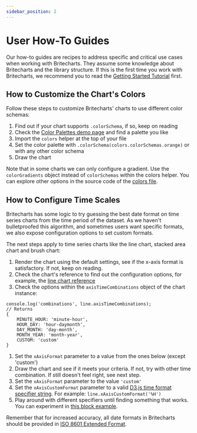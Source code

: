```yaml
---
sidebar_position: 2
---
```


# User How-To Guides
Our how-to guides are recipes to address specific and critical use cases when working with Britecharts. They assume some knowledge about Britecharts and the library structure. If this is the first time you work with Britecharts, we recommend you to read the [Getting Started Tutorial][gettingStarted] first.

## How to Customize the Chart's Colors
Follow these steps to customize Britecharts' charts to use different color schemas:
1. Find out if your chart supports `.colorSchema`, if so, keep on reading
1. Check the [Color Palettes demo page][colorPalettesDemo] and find a palette you like
1. Import the `colors` helper at the top of your file
1. Set the color palette with `.colorSchema(colors.colorSchemas.orange)` or with any other color schema
1. Draw the chart

Note that in some charts we can only configure a gradient. Use the `colorGradients` object instead of `colorSchemas` within the colors helper. You can explore other options in the source code of the [colors file][colorsHelper].

## How to Configure Time Scales
Britecharts has some logic to try guessing the best date format on time series charts from the time period of the dataset. As we haven't bulletproofed this algorithm, and sometimes users want specific formats, we also expose configuration options to set custom formats.

The next steps apply to time series charts like the line chart, stacked area chart and brush chart:
1. Render the chart using the default settings, see if the x-axis format is satisfactory. If not, keep on reading.
1. Check the chart's reference to find out the configuration options, for example, the [line chart reference][lineChartAPI]
1. Check the options within the `axisTimeCombinations` object of the chart instance:
```
console.log('combinations', line.axisTimeCombinations);
// Returns
{
    MINUTE_HOUR: 'minute-hour',
    HOUR_DAY: 'hour-daymonth',
    DAY_MONTH: 'day-month',
    MONTH_YEAR: 'month-year',
    CUSTOM: 'custom'
}
```
1. Set the `xAxisFormat` parameter to a value from the ones below (except 'custom')
1. Draw the chart and see if it meets your criteria. If not, try with other time combination. If still doesn't feel right, see next step.
1. Set the `xAxisFormat` parameter to the value `'custom'`
1. Set the `xAxisCustomFormat` parameter to a valid [D3.js time format specifier string][timeFormatSpecifiers]. For example: `line.xAxisCustomFormat('%H')`
1. Play around with different specifiers until finding something that works. You can experiment in [this block example][timeFormatsBlock].

Remember that for increased accuracy, all date formats in Britecharts should be provided in [ISO 8601 Extended Format][ISOFormat].


[gettingStarted]: http://britecharts.github.io/britecharts/getting-started.html
[colorPalettesDemo]: http://britecharts.github.io/britecharts/tutorial-color.html
[colorsHelper]: https://github.com/Golodhros/britecharts/blob/master/src/charts/helpers/color.js
[ISOFormat]: http://www.ecma-international.org/ecma-262/5.1/#sec-15.9.1.15
[lineChartAPI]: http://britecharts.github.io/britecharts/module-Line.html
[timeFormatSpecifiers]: https://github.com/d3/d3-time-format#locale_format
[timeFormatsBlock]: https://bl.ocks.org/zanarmstrong/ca0adb7e426c12c06a95